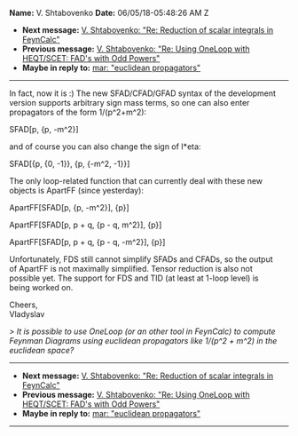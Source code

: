 **Name:** V. Shtabovenko
**Date:** 06/05/18-05:48:26 AM Z

  - **Next message:** [V. Shtabovenko: "Re: Reduction of scalar
    integrals in FeynCalc"](1420.html)
  - **Previous message:** [V. Shtabovenko: "Re: Using OneLoop with
    HEQT/SCET: FAD's with Odd Powers"](1418.html)
  - **Maybe in reply to:** [mar: "euclidean propagators"](0737.html)

-----

In fact, now it is :) The new SFAD/CFAD/GFAD syntax of the development  
version supports arbitrary sign mass terms, so one can also enter  
propagators of the form 1/(p^2+m^2):  

SFAD[p, {p, -m^2}]  

and of course you can also change the sign of I\*eta:  

SFAD[{p, {0, -1}}, {p, {-m^2, -1}}]  

The only loop-related function that can currently deal with these new  
objects is ApartFF (since yesterday):  

ApartFF[SFAD[p, {p, -m^2}], {p}]  

ApartFF[SFAD[p, p + q, {p - q, m^2}], {p}]  

ApartFF[SFAD[p, p + q, {p - q, -m^2}], {p}]  

Unfortunately, FDS still cannot simplify SFADs and CFADs, so the
output  
of ApartFF is not maximally simplified. Tensor reduction is also not  
possible yet. The support for FDS and TID (at least at 1-loop level)
is  
being worked on.  

Cheers,  
Vladyslav  

*\> It is possible to use OneLoop (or an other tool in FeynCalc) to
compute Feynman Diagrams using euclidean propagators like 1/(p^2 + m^2)
in the euclidean space?*  

-----

  - **Next message:** [V. Shtabovenko: "Re: Reduction of scalar
    integrals in FeynCalc"](1420.html)
  - **Previous message:** [V. Shtabovenko: "Re: Using OneLoop with
    HEQT/SCET: FAD's with Odd Powers"](1418.html)
  - **Maybe in reply to:** [mar: "euclidean propagators"](0737.html)

-----

